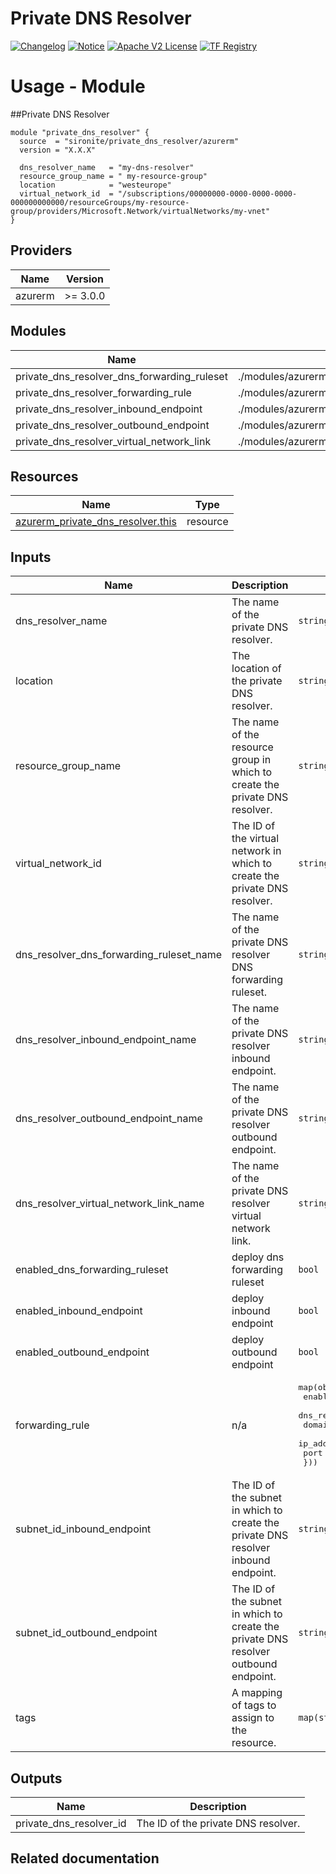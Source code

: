 <!-- BEGIN_TF_DOCS -->
 # Private DNS Resolver
[![Changelog](https://img.shields.io/badge/changelog-release-green.svg)](https://github.com/sironite/terraform-azurerm-private_dns_resolver/releases/latest) [![Notice](https://img.shields.io/badge/notice-copyright-yellow.svg)](NOTICE) [![Apache V2 License](https://img.shields.io/badge/license-Apache%20V2-orange.svg)](LICENSE) [![TF Registry](https://img.shields.io/badge/terraform-registry-blue.svg)](https://registry.terraform.io/providers/hashicorp/azurerm/latest/docs/resources/private_dns_resolver)

# Usage - Module

##Private DNS Resolver
```hcl
module "private_dns_resolver" {
  source  = "sironite/private_dns_resolver/azurerm"
  version = "X.X.X"

  dns_resolver_name   = "my-dns-resolver"
  resource_group_name = " my-resource-group"
  location            = "westeurope"
  virtual_network_id  = "/subscriptions/00000000-0000-0000-0000-000000000000/resourceGroups/my-resource-group/providers/Microsoft.Network/virtualNetworks/my-vnet"
}
```

## Providers

| Name | Version |
|------|---------|
| azurerm | >= 3.0.0 |

## Modules

| Name | Source | Version |
|------|--------|---------|
| private\_dns\_resolver\_dns\_forwarding\_ruleset | ./modules/azurerm_private_dns_resolver_dns_forwarding_ruleset | n/a |
| private\_dns\_resolver\_forwarding\_rule | ./modules/azurerm_private_dns_resolver_forwarding_rule | n/a |
| private\_dns\_resolver\_inbound\_endpoint | ./modules/azurerm_private_dns_resolver_inbound_endpoint | n/a |
| private\_dns\_resolver\_outbound\_endpoint | ./modules/azurerm_private_dns_resolver_outbound_endpoint | n/a |
| private\_dns\_resolver\_virtual\_network\_link | ./modules/azurerm_private_dns_resolver_virtual_network_link | n/a |

## Resources

| Name | Type |
|------|------|
| [azurerm_private_dns_resolver.this](https://registry.terraform.io/providers/hashicorp/azurerm/latest/docs/resources/private_dns_resolver) | resource |

## Inputs

| Name | Description | Type | Required |
|------|-------------|------|:--------:|
| dns\_resolver\_name | The name of the private DNS resolver. | `string` | yes |
| location | The location of the private DNS resolver. | `string` | yes |
| resource\_group\_name | The name of the resource group in which to create the private DNS resolver. | `string` | yes |
| virtual\_network\_id | The ID of the virtual network in which to create the private DNS resolver. | `string` | yes |
| dns\_resolver\_dns\_forwarding\_ruleset\_name | The name of the private DNS resolver DNS forwarding ruleset. | `string` | no |
| dns\_resolver\_inbound\_endpoint\_name | The name of the private DNS resolver inbound endpoint. | `string` | no |
| dns\_resolver\_outbound\_endpoint\_name | The name of the private DNS resolver outbound endpoint. | `string` | no |
| dns\_resolver\_virtual\_network\_link\_name | The name of the private DNS resolver virtual network link. | `string` | no |
| enabled\_dns\_forwarding\_ruleset | deploy dns forwarding ruleset | `bool` | no |
| enabled\_inbound\_endpoint | deploy inbound endpoint | `bool` | no |
| enabled\_outbound\_endpoint | deploy outbound endpoint | `bool` | no |
| forwarding\_rule | n/a | <pre>map(object({<br>    enabled = bool<br>    dns_resolver_forwarding_rule_name = string<br>    domain_name = string<br>    ip_address = string<br>    port = number<br>  }))</pre> | no |
| subnet\_id\_inbound\_endpoint | The ID of the subnet in which to create the private DNS resolver inbound endpoint. | `string` | no |
| subnet\_id\_outbound\_endpoint | The ID of the subnet in which to create the private DNS resolver outbound endpoint. | `string` | no |
| tags | A mapping of tags to assign to the resource. | `map(string)` | no |

## Outputs

| Name | Description |
|------|-------------|
| private\_dns\_resolver\_id | The ID of the private DNS resolver. |

## Related documentation
<!-- END_TF_DOCS -->